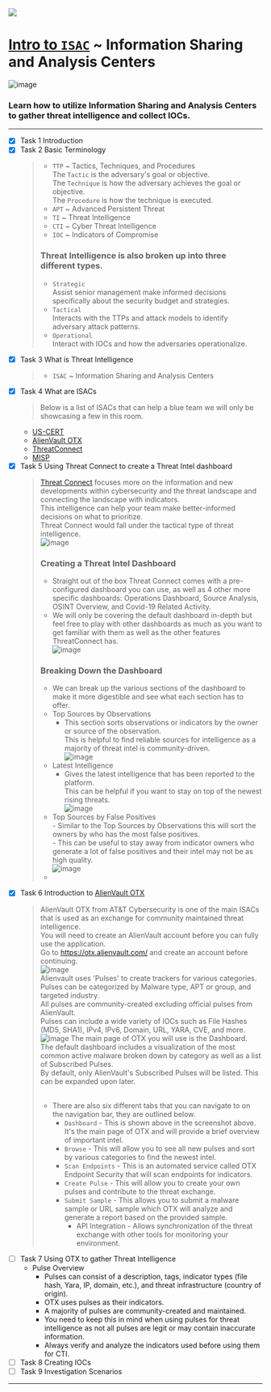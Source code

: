 <img src="https://user-images.githubusercontent.com/51442719/173916458-458c958a-f6fd-429a-9b38-18d13a2effb6.png">

# [Intro to `ISAC`](https://tryhackme.com/room/introtoisac) ~  Information Sharing and Analysis Centers

![image](https://user-images.githubusercontent.com/51442719/173916426-783af979-e1dd-4067-9c97-4053cc3c3dbe.png)
### Learn how to utilize Information Sharing and Analysis Centers to gather threat intelligence and collect IOCs.

---

- [x] Task 1  Introduction
- [x] Task 2  Basic Terminology
  > - `TTP` ~ Tactics, Techniques, and Procedures <br>
    > The `Tactic` is the adversary's goal or objective. <br>
    > The `Technique` is how the adversary achieves the goal or objective. <br>
    > The `Procedure` is how the technique is executed. <br>
  > - `APT` ~ Advanced Persistent Threat
  > - `TI` ~ Threat Intelligence
  > - `CTI` ~ Cyber Threat Intelligence
  > - `IOC` ~ Indicators of Compromise
  > ### Threat Intelligence is also broken up into three different types. <br>
  > - `Strategic` <br> Assist senior management make informed decisions specifically about the security budget and strategies. <br>
  > - `Tactical` <br> Interacts with the TTPs and attack models to identify adversary attack patterns. <br>
  > - `Operational` <br> Interact with IOCs and how the adversaries operationalize. <br>
- [x] Task 3  What is Threat Intelligence
  > - `ISAC` ~ Information Sharing and Analysis Centers 
- [x] Task 4  What are ISACs
  > Below is a list of ISACs that can help a blue team we will only be showcasing a few in this room.
  * [US-CERT](https://us-cert.cisa.gov/)
  * [AlienVault OTX](https://otx.alienvault.com/)
  * [ThreatConnect](https://threatconnect.com/)
  * [MISP](https://www.misp-project.org/)
- [x] Task 5  Using Threat Connect to create a Threat Intel dashboard
  > [Threat Connect](https://threatconnect.com/) focuses more on the information and new developments within cybersecurity and the threat landscape and connecting the landscape with indicators. <br>
  > This intelligence can help your team make better-informed decisions on what to prioritize. <br>
  > Threat Connect would fall under the tactical type of threat intelligence. <br>
  > ![image](https://user-images.githubusercontent.com/51442719/173928236-530c1d27-076b-4bfc-a1be-bc2ecf1339e5.png)
  > ### Creating a Threat Intel Dashboard
  > - Straight out of the box Threat Connect comes with a pre-configured dashboard you can use, as well as 4 other more specific dashboards: Operations Dashboard, Source Analysis, OSINT Overview, and Covid-19 Related Activity. <br>
  > - We will only be covering the default dashboard in-depth but feel free to play with other dashboards as much as you want to get familiar with them as well as the other features ThreatConnect has. <br>
  > ![image](https://user-images.githubusercontent.com/51442719/173930376-acfca7f6-4abc-4cef-9c0c-193475d6f93c.png)
  > ### Breaking Down the Dashboard
  > - We can break up the various sections of the dashboard to make it more digestible and see what each section has to offer. <br>
  > - Top Sources by Observations <br>
  > 	- This section sorts observations or indicators by the owner or source of the observation. <br> This is helpful to find reliable sources for intelligence as a majority of threat intel is community-driven. <br>
  > ![image](https://user-images.githubusercontent.com/51442719/173930651-4fe9f6db-9c92-4d52-8423-0d67c19aeab8.png) <br>
  > - Latest Intelligence <br>
  > 	- Gives the latest intelligence that has been reported to the platform. <br> This can be helpful if you want to stay on top of the newest rising threats. <br>
  > ![image](https://user-images.githubusercontent.com/51442719/173931410-c999ebe8-13e4-429a-8a90-579864194136.png) <br>
  > - Top Sources by False Positives <br>
	    - Similar to the Top Sources by Observations this will sort the owners by who has the most false positives. <br>
	    - This can be useful to stay away from indicator owners who generate a lot of false positives and their intel may not be as high quality. <br>
	> ![image](https://user-images.githubusercontent.com/51442719/173931866-8252c41f-6377-4d26-b57a-cb5055067ee3.png) 
	> - 
- [X] Task 6  Introduction to [AlienVault OTX](https://otx.alienvault.com/)
  > AlienVault OTX from AT&T Cybersecurity is one of the main ISACs that is used as an exchange for community maintained threat intelligence. <br>
  > You will need to create an AlienVault account before you can fully use the application. <br>
  > Go to https://otx.alienvault.com/ and create an account before continuing. <br>
  > ![image](https://user-images.githubusercontent.com/51442719/173933091-327254af-0624-4d94-a5df-75e54332b674.png) <br>
  > Alienvault uses 'Pulses' to create trackers for various categories. <br>
  > Pulses can be categorized by Malware type, APT or group, and targeted industry. <br>
  > All pulses are community-created excluding official pulses from AlienVault. <br>
  > Pulses can include a wide variety of IOCs such as File Hashes (MD5, SHA1), IPv4, IPv6, Domain, URL, YARA, CVE, and more. <br>
  > ![image](https://user-images.githubusercontent.com/51442719/173933587-2cdd8240-0426-400e-9127-d1dca813fb13.png)
  > The main page of OTX you will use is the Dashboard. <br>
  > The default dashboard includes a visualization of the most common active malware broken down by category as well as a list of Subscribed Pulses. <br>
  > By default, only AlienVault's Subscribed Pulses will be listed. This can be expanded upon later. <br><br>
  > - There are also six different tabs that you can navigate to on the navigation bar, they are outlined below. <br>
  >   - `Dashboard` - This is shown above in the screenshot above. It's the main page of OTX and will provide a brief overview of important intel. <br>
  >   - `Browse` - This will allow you to see all new pulses and sort by various categories to find the newest intel. <br>
  >   - `Scan Endpoints` - This is an automated service called OTX Endpoint Security that will scan endpoints for indicators. <br>
  >   - `Create Pulse` - This will allow you to create your own pulses and contribute to the threat exchange. <br>
  >   - `Submit Sample` - This allows you to submit a malware sample or URL sample which OTX will analyze and generate a report based on the provided sample. <br>
  > 	- API Integration - Allows synchronization of the threat exchange with other tools for monitoring your environment. <br>
- [ ] Task 7  Using OTX to gather Threat Intelligence
  - Pulse Overview
  	- Pulses can consist of a description, tags, indicator types (file hash, Yara, IP, domain, etc.), and threat infrastructure (country of origin).<br>
  	- OTX uses pulses as their indicators.  <br>
  	- A majority of pulses are community-created and maintained.  <br>
  	- You need to keep this in mind when using pulses for threat intelligence as not all pulses are legit or may contain inaccurate information.  <br>
  	- Always verify and analyze the indicators used before using them for CTI. <br>
- [ ] Task 8  Creating IOCs
- [ ] Task 9  Investigation Scenarios

---
